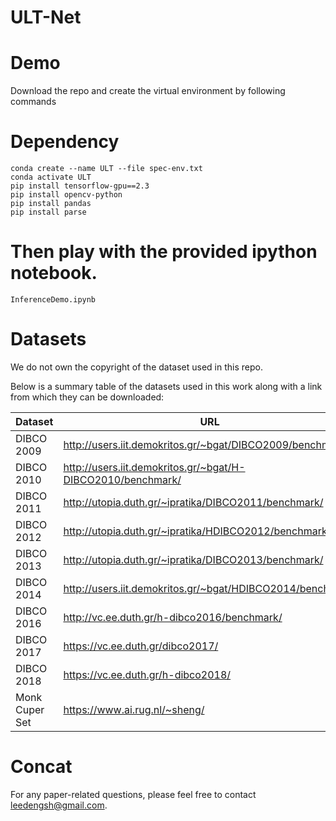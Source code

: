 #  ULT-Net

# Demo

Download the repo and create the virtual environment by following commands

# Dependency

```
conda create --name ULT --file spec-env.txt
conda activate ULT
pip install tensorflow-gpu==2.3
pip install opencv-python
pip install pandas
pip install parse
```

# Then play with the provided ipython notebook.

```
InferenceDemo.ipynb
```

# Datasets

We do not own the copyright of the dataset used in this repo.

Below is a summary table of the datasets used in this work along with a link from which they can be downloaded:

| Dataset      | URL     |
| ------------ | ------- |
| DIBCO 2009   | http://users.iit.demokritos.gr/~bgat/DIBCO2009/benchmark/   |
| DIBCO 2010   | http://users.iit.demokritos.gr/~bgat/H-DIBCO2010/benchmark/ |
| DIBCO 2011   | http://utopia.duth.gr/~ipratika/DIBCO2011/benchmark/        |
| DIBCO 2012   | http://utopia.duth.gr/~ipratika/HDIBCO2012/benchmark/       |
| DIBCO 2013   | http://utopia.duth.gr/~ipratika/DIBCO2013/benchmark/        |
| DIBCO 2014   | http://users.iit.demokritos.gr/~bgat/HDIBCO2014/benchmark/  |
| DIBCO 2016   | http://vc.ee.duth.gr/h-dibco2016/benchmark/                 |
| DIBCO 2017   | https://vc.ee.duth.gr/dibco2017/                 |
| DIBCO 2018   | https://vc.ee.duth.gr/h-dibco2018/                 |
| Monk Cuper Set | https://www.ai.rug.nl/~sheng/ |


# Concat

For any paper-related questions, please feel free to contact leedengsh@gmail.com.
